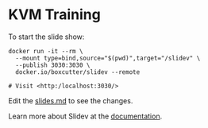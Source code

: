 # KVM Training

To start the slide show:

```
docker run -it --rm \
  --mount type=bind,source="$(pwd)",target="/slidev" \
  --publish 3030:3030 \
  docker.io/boxcutter/slidev --remote

# Visit <http:/localhost:3030/>
```

Edit the [slides.md](./slides.md) to see the changes.

Learn more about Slidev at the [documentation](https://sli.dev/).
